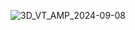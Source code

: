 ![3D_VT_AMP_2024-09-08](https://github.com/user-attachments/assets/0cf6caf5-8c31-4f61-9381-38e9f17df35a)
